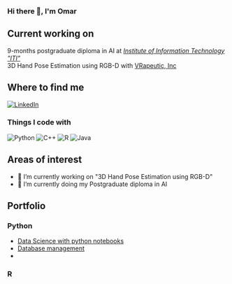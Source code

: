### Hi there 👋, I'm Omar

## Current working on
9-months postgraduate diploma in AI at [*Institute of Information Technology "ITI"*](https://www.iti.gov.eg/iti/programs/details/PTP-AI)<br>
3D Hand Pose Estimation using RGB-D with [VRapeutic, Inc](https://myvrapeutic.com/)<br>

## Where to find me
<a href="https://www.linkedin.com/in/omar-safwat-07a65510b/" target="_blank"><img alt="LinkedIn" src="https://img.shields.io/badge/linkedin-%230077B5.svg?&style=for-the-badge&logo=linkedin&logoColor=white" /></a> 

<h3>Things I code with</h3>
<p>
  <img alt="Python" src="https://img.shields.io/badge/python-3670A0?style=for-the-badge&logo=python&logoColor=ffdd54"/>
  <img alt="C++" src="https://img.shields.io/badge/c++-%2300599C.svg?style=for-the-badge&logo=c%2B%2B&logoColor=white"/>
  <img alt="R" src="https://img.shields.io/badge/r-%23276DC3.svg?style=for-the-badge&logo=r&logoColor=white"/>
  <img alt="Java" src="https://img.shields.io/badge/java-%23ED8B00.svg?style=for-the-badge&logo=java&logoColor=white"/>
</p>


<!--
**Omar-Safwat/Omar-Safwat** is a ✨ _special_ ✨ repository because its `README.md` (this file) appears on your GitHub profile.

Here are some ideas to get you started:

- 🔭 I’m currently working on ...
- 🌱 I’m currently learning ...
- 👯 I’m looking to collaborate on ...
- 🤔 I’m looking for help with ...
- 💬 Ask me about ...
- 📫 How to reach me: ...
- 😄 Pronouns: ...
- ⚡ Fun fact: ...
-->

## Areas of interest


-  🔭 I’m currently working on "3D Hand Pose Estimation using RGB-D"
-  🌱 I’m currently doing my Postgraduate diploma in AI

## Portfolio
### Python

* [Data Science with python notebooks](https://github.com/Omar-Safwat/DataScience_notebooks)
* [Database management](https://github.com/Omar-Safwat/sql-samples)
* 
### R

